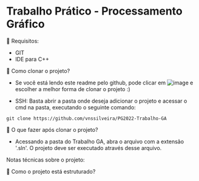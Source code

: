 # Trabalho Prático - Processamento Gráfico

👾 Requisitos:
- GIT
- IDE para C++

👾 Como clonar o projeto? 

- Se você está lendo este readme pelo github, pode clicar em ![image](https://user-images.githubusercontent.com/52571672/164999984-79c92e39-5bde-4e56-b792-cafa3c033c1e.png) e escolher a melhor forma de clonar o projeto :)

- SSH: Basta abrir a pasta onde deseja adicionar o projeto e acessar o cmd na pasta, executando o seguinte comando:

```
git clone https://github.com/vnssilveira/PG2022-Trabalho-GA
```

👾 O que fazer após clonar o projeto?

- Acessando a pasta do Trabalho GA, abra o arquivo com a extensão '.sln'. O projeto deve ser executado através desse arquivo.


Notas técnicas sobre o projeto:

👾 Como o projeto está estruturado?
